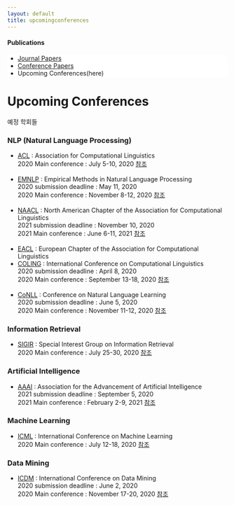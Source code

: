 ```yaml
---
layout: default
title: upcomingconferences
---
```

 <h4>Publications</h4>
 <div class="linklink" style = "background-color:#ffffff;border-radius:0 15px">
          <ul class="posts-list">
            <li class="post-link">
		    <a class="post-title" href="https://nlplab-skku.github.io/Publications/JournalPapers/">Journal Papers</a>
            </li>
            <li class="post-link">
                    <a class="post-title" href="https://nlplab-skku.github.io/Publications/ConferencePapers/">Conference Papers</a>
            </li>
            <li>Upcoming Conferences(here)
            </li>
          </ul>
  </div>

<div class="post">
  <h1 class="pageTitle">Upcoming Conferences</h1>	
  <p class="meta">예정 학회들</p>
  <h3>NLP (Natural Language Processing)</h3>
  <ul>
	<li><a href="http://www.aclweb.org/" target = "_blank">ACL</a> : Association for Computational Linguistics<br>
		2020 Main conference : July 5-10, 2020 
		<a href = "https://acl2020.org/" target = "_blank">참조</a>
	</li>
	<br>
  	<li><a href="https://2020.emnlp.org/" target = "_blank">EMNLP</a> : Empirical Methods in Natural Language Processing<br>
		2020 submission deadline : May 11, 2020 <br>
		2020 Main conference : November	8-12, 2020 
		<a href = "https://2020.emnlp.org/call-for-papers" target = "_blank">참조</a>
	</li>
	<br>
	<li><a href="http://naacl2021.org" target = "_blank">NAACL</a> : North American Chapter of the Association for Computational Linguistics<br>
		2021 submission deadline : November 10, 2020 <br>
		2021 Main conference : June 6-11, 2021 
		<a href = "http://naacl2021.org" target = "_blank">참조</a>
	</li>
	<br>
	<li><a href="http://eacl.org/" target = "_blank">EACL</a> : European Chapter of the Association for Computational Linguistics
	</li>
	<li><a href="https://coling2020.org/" target = "_blank">COLING</a> : International Conference on Computational Linguistics<br>
		2020 submission deadline : April 8, 2020 <br>
		2020 Main conference : September 13-18, 2020 
		<a href = "https://coling2020.org/pages/call_for_papers" target = "_blank">참조</a>
	</li>
	<br>
	<li><a href="https://www.conll.org/2020" target = "_blank">CoNLL</a> : Conference on Natural Language Learning<br>
		2020 submission deadline : June 5, 2020 <br>
		2020 Main conference : November 11-12, 2020 
		<a href = "https://www.conll.org/2020" target = "_blank">참조</a>
	</li>
  </ul>
	
  <h3>Information Retrieval</h3>	
  <ul>
	<li><a href="http://sigir.org/" target = "_blank">SIGIR</a> : Special Interest Group on Information Retrieval<br>
		2020 Main conference : July 25-30, 2020 
		<a href = "https://sigir.org/sigir2020/" target = "_blank">참조</a>
	</li>
  </ul>
  
  <h3>Artificial Intelligence</h3>	
  <ul>
	<li><a href="http://www.aaai.org/" target = "_blank">AAAI</a> : Association for the Advancement of Artificial Intelligence<br>
		2021 submission deadline : September 5, 2020 <br>
		2021 Main conference : February 2-9, 2021 
		<a href= "https://aaai.org/Conferences/AAAI-21" target = "_blank">참조</a>
	</li>
  </ul>
  
  <h3>Machine Learning</h3>	
  <ul>
	<li><a href="https://icml.cc/" target = "_blank">ICML</a> : International Conference on Machine Learning<br>
		2020 Main conference : July 12-18, 2020 
		<a href = "https://icml.cc/Conferences/2020/Dates" target = "_blank">참조</a>
	</li>
  </ul>
  
  <h3>Data Mining</h3>	
  <ul>
	<li><a href="http://icdm2020.bigke.org" target = "_blank">ICDM</a> : International Conference on Data Mining<br>
		2020 submission deadline : June 2, 2020 <br>
		2020 Main conference : November 17-20, 2020 
		<a href = "http://icdm2020.bigke.org/" target = "_blank">참조</a>
	</li>
  </ul>
